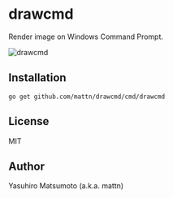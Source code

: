 # drawcmd

Render image on Windows Command Prompt.

![drawcmd](https://raw.githubusercontent.com/mattn/drawcmd/screenshot.gif)

## Installation

```
go get github.com/mattn/drawcmd/cmd/drawcmd
```

## License

MIT

## Author

Yasuhiro Matsumoto (a.k.a. mattn)
